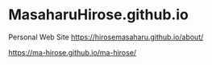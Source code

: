 # MasaharuHirose.github.io
Personal Web Site
https://hirosemasaharu.github.io/about/

https://ma-hirose.github.io/ma-hirose/
